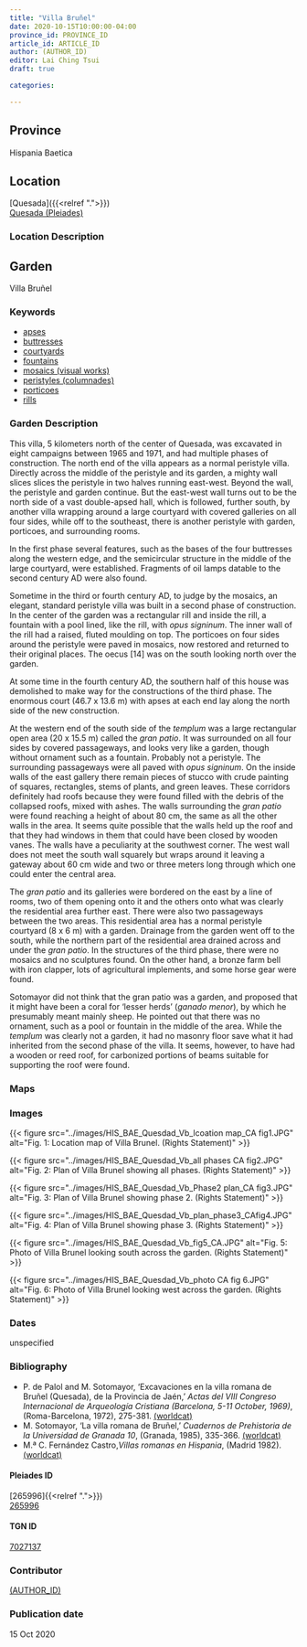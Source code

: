 ```yaml
---
title: "Villa Bruñel"
date: 2020-10-15T10:00:00-04:00
province_id: PROVINCE_ID
article_id: ARTICLE_ID
author: (AUTHOR_ID)
editor: Lai Ching Tsui
draft: true

categories:

---
```


## Province
Hispania Baetica

<!--### Province Description-->

<!-- DESCRIPTION -->


## Location

[Quesada]({{<relref ".">}}) \
[Quesada (Pleiades)](https://pleiades.stoa.org/places/265996)

### Location Description

<!--## Sublocation-->

<!--
[AREA WITHIN LOCATION, LIKE “PALATINE HILL”](GEOREFERENCE LINK)
A sublocation is any area larger than an individual garden, but located within a location. I would always try to include a link to a controlled vocabulary here if possible. This ID may well be different from the Garden ID, e.g., Pompeii versus a Garden in one of the houses which has its own Pleiades ID.
-->

<!--### Sublocation Description-->

<!-- DESCRIPTION -->

## Garden

Villa Bruñel

### Keywords

- [apses](http://vocab.getty.edu/page/aat/300004607)
- [buttresses](http://vocab.getty.edu/page/aat/300000891)
- [courtyards](http://vocab.getty.edu/page/aat/300004095)
- [fountains](http://vocab.getty.edu/page/aat/300006179)
- [mosaics (visual works)](http://vocab.getty.edu/page/aat/300015342)
- [peristyles (columnades)](http://vocab.getty.edu/page/aat/300004029)
- [porticoes](http://vocab.getty.edu/page/aat/300004145)
- [rills](http://vocab.getty.edu/page/aat/300263440)
<!-- [vanes]-->


### Garden Description

This villa, 5 kilometers north of the center of Quesada, was excavated in eight campaigns between 1965 and 1971, and had multiple phases of construction.  The north end of the villa appears as a normal peristyle villa. Directly across the middle of the peristyle and its garden, a mighty wall slices slices the peristyle in two halves running east-west. Beyond the wall, the peristyle and garden continue.  But the east-west wall turns out to be the north side of a vast double-apsed hall, which is followed, further south, by another villa wrapping around a large courtyard with covered galleries on all four sides, while off to the southeast, there is another peristyle with garden, porticoes, and surrounding rooms.  

In the first phase several features, such as the bases of the four buttresses along the western edge, and the semicircular structure in the middle of the large courtyard, were established. Fragments of oil lamps datable to the second century AD were also found.

Sometime in the third or fourth century AD, to judge by the mosaics, an elegant, standard peristyle villa was built in a second phase of construction.  In the center of the garden was a rectangular rill and inside the rill, a fountain with a pool lined, like the rill, with *opus signinum*.  The inner wall of the rill had a raised, fluted moulding on top.  The porticoes on four sides around the peristyle were paved in mosaics, now restored and returned to their original places.  The oecus [14] was on the south looking north over the garden.

At some time in the fourth century AD, the southern half of this house was demolished to make way for the constructions of the third phase.  The enormous court (46.7 x 13.6 m) with apses at each end lay along the north side of the new construction.

At the western end of the south side of the *templum* was a large rectangular open area (20 x 15.5 m) called the *gran patio*. It was surrounded on all four sides by covered passageways, and looks very like a garden, though without ornament such as a fountain.  Probably not a peristyle. The surrounding passageways were all paved with *opus signinum*.  On the inside walls of the east gallery there remain pieces of stucco with crude painting of squares, rectangles, stems of plants, and green leaves.  These corridors definitely had roofs because they were found filled with the debris of the collapsed roofs, mixed with ashes.  The walls surrounding the *gran patio* were found reaching a height of about 80 cm, the same as all the other walls in the area.  It seems quite possible that the walls held up the roof and that they had windows in them that could have been closed by wooden vanes.  The walls have a peculiarity at the southwest corner. The west wall does not meet the south wall squarely but wraps around it leaving a gateway about 60 cm wide and two or three meters long through which one could enter the central area.

The *gran patio* and its galleries were bordered on the east by a line of rooms, two of them opening onto it and the others onto what was clearly the residential area further east.  There were also two passageways between the two areas.  This residential area has a normal peristyle courtyard (8 x 6 m) with a garden.  Drainage from the garden went off to the south, while the northern part of the residential area drained across and under the *gran patio*. In the structures of the third phase, there were no mosaics and no sculptures found.  On the other hand, a bronze farm bell with iron clapper, lots of agricultural implements, and some horse gear were found.  

Sotomayor did not think that the gran patio was a garden, and proposed that it might have been a coral for ‘lesser herds’ (*ganado menor*), by which he presumably meant mainly sheep.  He pointed out that there was no ornament, such as a pool or fountain in the middle of the area.  While the *templum* was clearly not a garden, it had no masonry floor save what it had inherited from the second phase of the villa.  It seems, however, to have had a wooden or reed roof, for carbonized portions of beams suitable for supporting the roof were found.

### Maps

<!--
{{< figure src="IMG_URL" alt="ALT_TEXT" title="CAPTION" >}}
-->

<!--### Plans-->

<!--
{{< figure src="IMG_URL" alt="ALT_TEXT" title="CAPTION" >}}
-->

### Images


{{< figure src="../images/HIS_BAE_Quesdad_Vb_lcoation map_CA fig1.JPG" alt="Fig. 1: Location map of Villa Brunel. (Rights Statement)" >}}

{{< figure src="../images/HIS_BAE_Quesdad_Vb_all phases CA fig2.JPG" alt="Fig. 2: Plan of Villa Brunel showing all phases. (Rights Statement)" >}}

{{< figure src="../images/HIS_BAE_Quesdad_Vb_Phase2 plan_CA fig3.JPG" alt="Fig. 3: Plan of Villa Brunel showing phase 2. (Rights Statement)" >}}

{{< figure src="../images/HIS_BAE_Quesdad_Vb_plan_phase3_CAfig4.JPG" alt="Fig. 4: Plan of Villa Brunel showing phase 3. (Rights Statement)" >}}

{{< figure src="../images/HIS_BAE_Quesdad_Vb_fig5_CA.JPG" alt="Fig. 5: Photo of Villa Brunel looking south across the garden. (Rights Statement)" >}}

{{< figure src="../images/HIS_BAE_Quesdad_Vb_photo CA fig 6.JPG" alt="Fig. 6: Photo of Villa Brunel looking west across the garden. (Rights Statement)" >}}


### Dates

unspecified

### Bibliography

* P. de Palol and M. Sotomayor, ‘Excavaciones en la villa romana de Bruñel (Quesada), de la Provincia de Jaén,’ *Actas del VIII Congreso Internacional de Arqueología Cristiana (Barcelona, 5-11 October, 1969)*, (Roma-Barcelona, 1972), 275-381. [(worldcat)](http://www.worldcat.org/oclc/805693419)
* M. Sotomayor, ‘La villa romana de Bruñel,’ *Cuadernos de Prehistoria de la Universidad de Granada 10*, (Granada, 1985), 335-366. [(worldcat)](http://www.worldcat.org/oclc/934427727)
* M.ª C. Fernández Castro,*Villas romanas en Hispania*, (Madrid 1982).[(worldcat)](http://www.worldcat.org/oclc/876519837)



<!--#### Periodo ID-->

<!-- [PERIODO_ID](https://pleiades.stoa.org/places/PLEIADES_ID) -->

#### Pleiades ID
[265996]{{<relref ".">}}) \
[265996](https://pleiades.stoa.org/places/265996)

#### TGN ID
[7027137](http://vocab.getty.edu/page/tgn/77027137)

### Contributor
[(AUTHOR_ID)](link) <!-- - (ORCID: [xxx](link)) -->

### Publication date
15 Oct 2020
